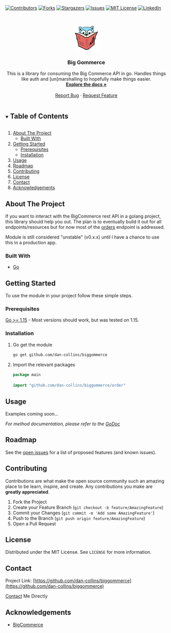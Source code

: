 <!--
*** Thanks for checking out the Best-README-Template. If you have a suggestion
*** that would make this better, please fork the repo and create a pull request
*** or simply open an issue with the tag "enhancement".
*** Thanks again! Now go create something AMAZING! :D
***
***
***
*** To avoid retyping too much info. Do a search and replace for the following:
*** dan-collins, biggommerce, twitter_handle, email, Big Gommerce, This is a library for consuming the Big Commerce API in go. Handles things like auth and [un]marshalling to hopefully make things easier.
-->



<!-- PROJECT SHIELDS -->
<!--
*** I'm using markdown "reference style" links for readability.
*** Reference links are enclosed in brackets [ ] instead of parentheses ( ).
*** See the bottom of this document for the declaration of the reference variables
*** for contributors-url, forks-url, etc. This is an optional, concise syntax you may use.
*** https://www.markdownguide.org/basic-syntax/#reference-style-links
-->
[![Contributors][contributors-shield]][contributors-url]
[![Forks][forks-shield]][forks-url]
[![Stargazers][stars-shield]][stars-url]
[![Issues][issues-shield]][issues-url]
[![MIT License][license-shield]][license-url]
[![LinkedIn][linkedin-shield]][linkedin-url]



<!-- PROJECT LOGO -->
<br />
<p align="center">
  <a href="https://github.com/dan-collins/biggommerce">
    <img src="images/logo80.png" alt="Logo" width="80" height="80">
  </a>

<h3 align="center">Big Gommerce</h3>

  <p align="center">
    This is a library for consuming the Big Commerce API in go. Handles things like auth and [un]marshalling to hopefully make things easier.
    <br />
    <a href="https://pkg.go.dev/github.com/dan-collins/biggommerce#section-directories"><strong>Explore the docs »</strong></a>
    <br />
    <br />
    <a href="https://github.com/dan-collins/biggommerce/issues">Report Bug</a>
    ·
    <a href="https://github.com/dan-collins/biggommerce/issues">Request Feature</a>
  </p>
</p>



<!-- TABLE OF CONTENTS -->
<details open="open">
  <summary><h2 style="display: inline-block">Table of Contents</h2></summary>
  <ol>
    <li>
      <a href="#about-the-project">About The Project</a>
      <ul>
        <li><a href="#built-with">Built With</a></li>
      </ul>
    </li>
    <li>
      <a href="#getting-started">Getting Started</a>
      <ul>
        <li><a href="#prerequisites">Prerequisites</a></li>
        <li><a href="#installation">Installation</a></li>
      </ul>
    </li>
    <li><a href="#usage">Usage</a></li>
    <li><a href="#roadmap">Roadmap</a></li>
    <li><a href="#contributing">Contributing</a></li>
    <li><a href="#license">License</a></li>
    <li><a href="#contact">Contact</a></li>
    <li><a href="#acknowledgements">Acknowledgements</a></li>
  </ol>
</details>



<!-- ABOUT THE PROJECT -->
## About The Project

If you want to interact with the BigCommerce rest API in a golang project, this library should
help you out. The plan is to eventually build it out for all endpoints/resources but for now most of
the [orders](https://developer.bigcommerce.com/api-reference/store-management/orders/) endpoint is addressed.

Module is still considered "unstable" (v0.x.x) until I have a chance to use this in a production app.

### Built With

* [Go](https://golang.org/)



<!-- GETTING STARTED -->
## Getting Started

To use the module in your project follow these simple steps.

### Prerequisites

[Go >= 1.15](https://golang.org/dl/) - Most versions should work, but was tested on 1.15.

### Installation

1. Go get the module
   ```sh
   go get github.com/dan-collins/biggommerce
   ```
2. Import the relevant packages
   ```go
   package main

   import "github.com/dan-collins/biggommerce/order"
   ```



<!-- USAGE EXAMPLES -->
## Usage

Examples coming soon...

_For method documentation, please refer to the [GoDoc](https://pkg.go.dev/github.com/dan-collins/biggommerce#section-directories)_



<!-- ROADMAP -->
## Roadmap

See the [open issues](https://github.com/dan-collins/biggommerce/issues) for a list of proposed features (and known issues).



<!-- CONTRIBUTING -->
## Contributing

Contributions are what make the open source community such an amazing place to be learn, inspire, and create. Any contributions you make are **greatly appreciated**.

1. Fork the Project
2. Create your Feature Branch (`git checkout -b feature/AmazingFeature`)
3. Commit your Changes (`git commit -m 'Add some AmazingFeature'`)
4. Push to the Branch (`git push origin feature/AmazingFeature`)
5. Open a Pull Request



<!-- LICENSE -->
## License

Distributed under the MIT License. See `LICENSE` for more information.



<!-- CONTACT -->
## Contact

Project Link: [https://github.com/dan-collins/biggommerce](https://github.com/dan-collins/biggommerce)

[Contact](https://www.danjcollins.com/#contact) Me Directly


<!-- ACKNOWLEDGEMENTS -->
## Acknowledgements

* [BigCommerce](https://www.bigcommerce.com)





<!-- MARKDOWN LINKS & IMAGES -->
<!-- https://www.markdownguide.org/basic-syntax/#reference-style-links -->
[contributors-shield]: https://img.shields.io/github/contributors/dan-collins/biggommerce.svg?logo=github&style=for-the-badge
[contributors-url]: https://github.com/dan-collins/biggommerce/graphs/contributors
[forks-shield]: https://img.shields.io/github/forks/dan-collins/biggommerce.svg?logo=github&style=for-the-badge
[forks-url]: https://github.com/dan-collins/biggommerce/network/members
[stars-shield]: https://img.shields.io/github/stars/dan-collins/biggommerce.svg?logo=github&style=for-the-badge
[stars-url]: https://github.com/dan-collins/biggommerce/stargazers
[issues-shield]: https://img.shields.io/github/issues/dan-collins/biggommerce.svg?logo=github&style=for-the-badge
[issues-url]: https://github.com/dan-collins/biggommerce/issues
[license-shield]: https://img.shields.io/github/license/dan-collins/biggommerce.svg?style=for-the-badge
[license-url]: https://github.com/dan-collins/biggommerce/blob/master/LICENSE.txt
[linkedin-shield]: https://img.shields.io/badge/-LinkedIn-black.svg?style=for-the-badge&logo=linkedin&colorB=555
[linkedin-url]: https://www.linkedin.com/in/dan-collins-8805b111/